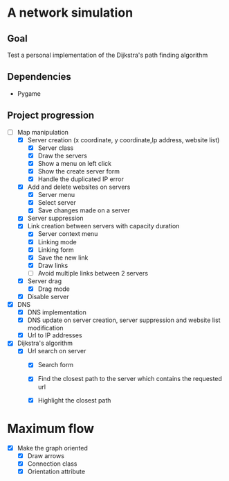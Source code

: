 # A network simulation

## Goal
Test a personal implementation of the Dijkstra's path finding algorithm

## Dependencies

- Pygame

## Project progression

- [ ] Map manipulation
  - [x] Server creation (x coordinate, y coordinate,Ip address, website list)
    - [x] Server class
    - [x] Draw the servers
    - [x] Show a menu on left click
    - [x] Show the create server form
    - [x] Handle the duplicated IP error
  - [x] Add and delete websites on servers
    - [x] Server menu
    - [x] Select server
    - [x] Save changes made on a server
  - [x] Server suppression
  - [x] Link creation between servers with capacity duration
    - [x] Server context menu
    - [x] Linking mode
    - [x] Linking form
    - [x] Save the new link
    - [x] Draw links
    - [ ] Avoid multiple links between 2 servers
  - [x] Server drag
    - [x] Drag mode
  - [x] Disable server
- [x] DNS
  - [x] DNS implementation
  - [x] DNS update on server creation, server suppression and website list modification
  - [x] Url to IP addresses
- [x] Dijkstra's algorithm
  - [x] Url search on server
    - [x] Search form
    - [x] Find the closest path to the server which contains the requested url
    - [x] Highlight the closest path


# Maximum flow

- [x] Make the graph oriented
  - [x] Draw arrows
  - [x] Connection class
  - [x] Orientation attribute
